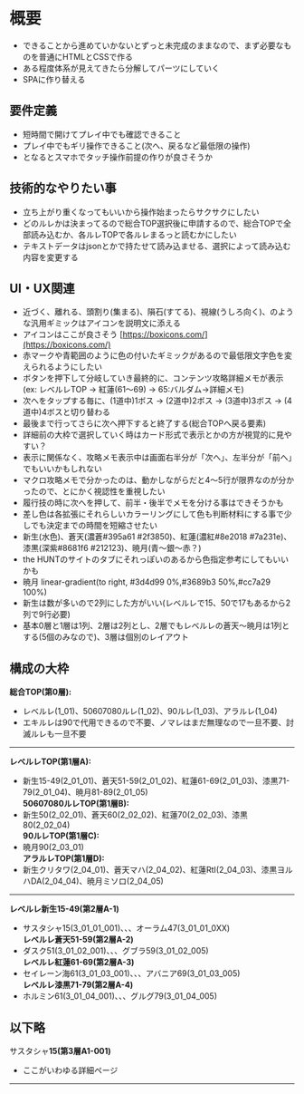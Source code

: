 # 概要  
- できることから進めていかないとずっと未完成のままなので、まず必要なものを普通にHTMLとCSSで作る  
- ある程度体系が見えてきたら分解してパーツにしていく  
- SPAに作り替える  

## 要件定義  
- 短時間で開けてプレイ中でも確認できること  
- プレイ中でもギリ操作できること(次へ、戻るなど最低限の操作)  
- となるとスマホでタッチ操作前提の作りが良さそうか  

## 技術的なやりたい事  
- 立ち上がり重くなってもいいから操作始まったらサクサクにしたい  
- どのルレかは決まってるので総合TOP選択後に申請するので、総合TOPで全部読み込むか、各ルレTOPで各ルレまるっと読むかにしたい  
- テキストデータはjsonとかで持たせて読み込ませる、選択によって読み込む内容を変更する  

## UI・UX関連  
- 近づく、離れる、頭割り(集まる)、隕石(すてる)、視線(うしろ向く)、のような汎用ギミックはアイコンを説明文に添える  
- アイコンはここが良さそう [https://boxicons.com/](https://boxicons.com/)  
- 赤マークや青範囲のように色の付いたギミックがあるので最低限文字色を変えられるようにしたい  
- ボタンを押下して分岐していき最終的に、コンテンツ攻略詳細メモが表示(ex: レベルレTOP → 紅蓮(61〜69) → 65:バルダム→詳細メモ)  
- 次へをタップする毎に、(1道中)1ボス → (2道中)2ボス → (3道中)3ボス → (4道中)4ボスと切り替わる  
- 最後まで行ってさらに次へ押下すると終了する(総合TOPへ戻る要素)  
- 詳細前の大枠で選択していく時はカード形式で表示とかの方が視覚的に見やすい？  
- 表示に関係なく、攻略メモ表示中は画面右半分が「次へ」、左半分が「前へ」でもいいかもしれない  
- マクロ攻略メモで分かったのは、動かしながらだと4〜5行が限界なのが分かったので、とにかく視認性を重視したい  
- 履行技の時に次へを押して、前半・後半でメモを分ける事はできそうかも  
- 差し色は各拡張にそれらしいカラーリングにして色も判断材料にする事で少しでも決定までの時間を短縮させたい  
- 新生(水色)、蒼天(濃蒼#395a61 #2f3850)、紅蓮(濃紅#8e2018 #7a231e)、漆黒(深紫#8681f6 #212123)、暁月(青〜銀〜赤？)  
- the HUNTのサイトのタブにそれっぽいのあるから色指定参考にしてもいいかも  
- 暁月 linear-gradient(to right, #3d4d99 0%,#3689b3 50%,#cc7a29 100%)  
- 新生は数が多いので2列にした方がいい(レベルレで15、50で17もあるから2列で9行必要)  
- 基本0層と1層は1列、2層は2列とし、2層でもレベルレの蒼天〜暁月は1列とする(5個のみなので)、3層は個別のレイアウト  

## 構成の大枠  
**総合TOP(第0層):**  
- レベルレ(1_01)、50607080ルレ(1_02)、90ルレ(1_03)、アラルレ(1_04)  
- エキルレは90で代用できるので不要、ノマレはまだ無理なので一旦不要、討滅ルレも一旦不要  
---

**レベルレTOP(第1層A):**  
- 新生15-49(2_01_01)、蒼天51-59(2_01_02)、紅蓮61-69(2_01_03)、漆黒71-79(2_01_04)、暁月81-89(2_01_05)  
**50607080ルレTOP(第1層B):**  
- 新生50(2_02_01)、蒼天60(2_02_02)、紅蓮70(2_02_03)、漆黒80(2_02_04)  
**90ルレTOP(第1層C):**  
- 暁月90(2_03_01)  
**アラルレTOP(第1層D):**  
- 新生クリタワ(2_04_01)、蒼天マハ(2_04_02)、紅蓮RtI(2_04_03)、漆黒ヨルハDA(2_04_04)、暁月ミソロ(2_04_05)  
---

**レベルレ新生15-49(第2層A-1)**  
- サスタシャ15(3_01_01_001)、、、オーラム47(3_01_01_0XX)  
**レベルレ蒼天51-59(第2層A-2)**  
- ダスク51(3_01_02_001)、、、グブラ59(3_01_02_005)  
**レベルレ紅蓮61-69(第2層A-3)**  
- セイレーン海61(3_01_03_001)、、、アバニア69(3_01_03_005)  
**レベルレ漆黒71-79(第2層A-4)**  
- ホルミン61(3_01_04_001)、、、グルグ79(3_01_04_005)  

以下略  
---

サスタシャ**15(第3層A1-001)**  
- ここがいわゆる詳細ページ  
---
